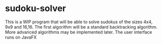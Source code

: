 # sudoku-solver

This is a WIP program that will be able to solve sudokus of the sizes 4x4, 9x9 and 16,16.
The first algorithm will be a standard backtracking algorithm. More advanced algorithms may be implemented later.
The user interface runs on JavaFX
